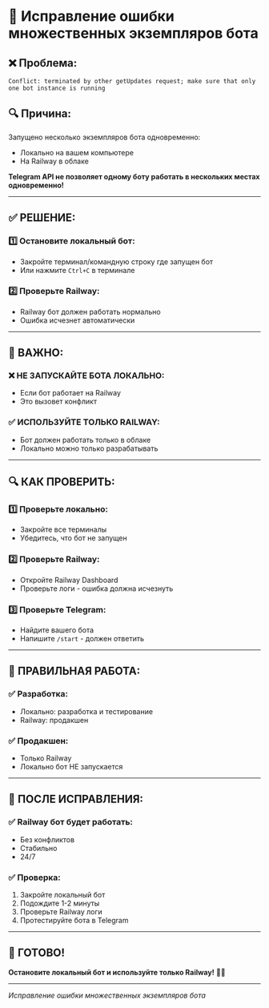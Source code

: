 # 🔧 Исправление ошибки множественных экземпляров бота

## ❌ **Проблема:**
```
Conflict: terminated by other getUpdates request; make sure that only one bot instance is running
```

## 🔍 **Причина:**
Запущено несколько экземпляров бота одновременно:
- Локально на вашем компьютере
- На Railway в облаке

**Telegram API не позволяет одному боту работать в нескольких местах одновременно!**

---

## ✅ **РЕШЕНИЕ:**

### 1️⃣ **Остановите локальный бот:**
- Закройте терминал/командную строку где запущен бот
- Или нажмите `Ctrl+C` в терминале

### 2️⃣ **Проверьте Railway:**
- Railway бот должен работать нормально
- Ошибка исчезнет автоматически

---

## 🚨 **ВАЖНО:**

### ❌ **НЕ ЗАПУСКАЙТЕ БОТА ЛОКАЛЬНО:**
- Если бот работает на Railway
- Это вызовет конфликт

### ✅ **ИСПОЛЬЗУЙТЕ ТОЛЬКО RAILWAY:**
- Бот должен работать только в облаке
- Локально можно только разрабатывать

---

## 🔍 **КАК ПРОВЕРИТЬ:**

### 1️⃣ **Проверьте локально:**
- Закройте все терминалы
- Убедитесь, что бот не запущен

### 2️⃣ **Проверьте Railway:**
- Откройте Railway Dashboard
- Проверьте логи - ошибка должна исчезнуть

### 3️⃣ **Проверьте Telegram:**
- Найдите вашего бота
- Напишите `/start` - должен ответить

---

## 🎯 **ПРАВИЛЬНАЯ РАБОТА:**

### ✅ **Разработка:**
- Локально: разработка и тестирование
- Railway: продакшен

### ✅ **Продакшен:**
- Только Railway
- Локально бот НЕ запускается

---

## 🚀 **ПОСЛЕ ИСПРАВЛЕНИЯ:**

### ✅ **Railway бот будет работать:**
- Без конфликтов
- Стабильно
- 24/7

### ✅ **Проверка:**
1. Закройте локальный бот
2. Подождите 1-2 минуты
3. Проверьте Railway логи
4. Протестируйте бота в Telegram

---

## 🎉 **ГОТОВО!**

**Остановите локальный бот и используйте только Railway!** 🚂🌲

---
*Исправление ошибки множественных экземпляров бота*
